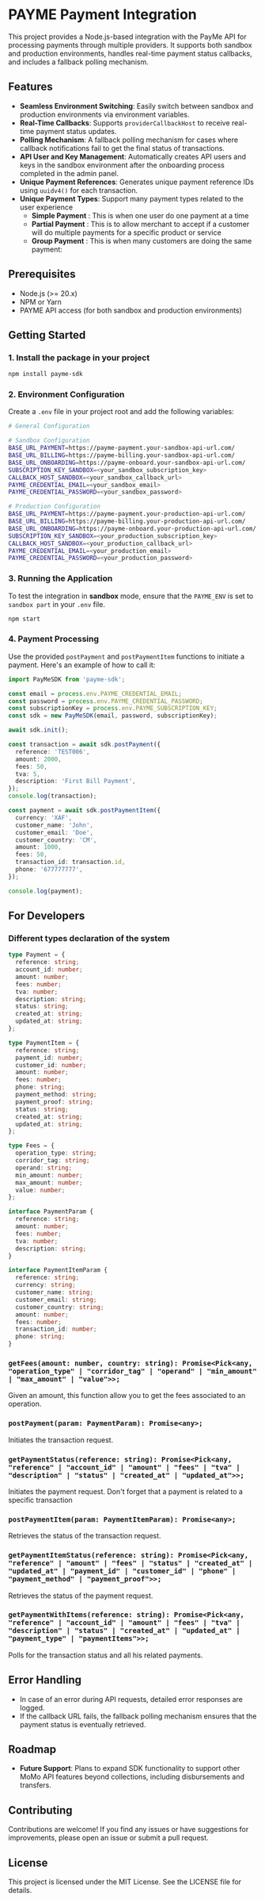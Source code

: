 # PAYME Payment Integration

This project provides a Node.js-based integration with the PayMe API for processing payments through multiple providers. It supports both sandbox and production environments, handles real-time payment status callbacks, and includes a fallback polling mechanism.

## Features

- **Seamless Environment Switching**: Easily switch between sandbox and production environments via environment variables.
- **Real-Time Callbacks**: Supports `providerCallbackHost` to receive real-time payment status updates.
- **Polling Mechanism**: A fallback polling mechanism for cases where callback notifications fail to get the final status of transactions.
- **API User and Key Management**: Automatically creates API users and keys in the sandbox environment after the onboarding process completed in the admin panel.
- **Unique Payment References**: Generates unique payment reference IDs using `uuidv4()` for each transaction.
- **Unique Payment Types**: Support many payment types related to the user experience
  - **Simple Payment** : This is when one user do one payment at a time
  - **Partial Payment** : This is to allow merchant to accept if a customer will do multiple payments for a specific product or service
  - **Group Payment** : This is when many customers are doing the same payment:

## Prerequisites

- Node.js (>= 20.x)
- NPM or Yarn
- PAYME API access (for both sandbox and production environments)

## Getting Started

### 1. Install the package in your project

```bash
npm install payme-sdk
```

### 2. Environment Configuration

Create a `.env` file in your project root and add the following variables:

```bash
# General Configuration

# Sandbox Configuration
BASE_URL_PAYMENT=https://payme-payment.your-sandbox-api-url.com/
BASE_URL_BILLING=https://payme-billing.your-sandbox-api-url.com/
BASE_URL_ONBOARDING=https://payme-onboard.your-sandbox-api-url.com/
SUBSCRIPTION_KEY_SANDBOX=<your_sandbox_subscription_key>
CALLBACK_HOST_SANDBOX=<your_sandbox_callback_url>
PAYME_CREDENTIAL_EMAIL=<your_sandbox_email>
PAYME_CREDENTIAL_PASSWORD=<your_sandbox_password>

# Production Configuration
BASE_URL_PAYMENT=https://payme-payment.your-production-api-url.com/
BASE_URL_BILLING=https://payme-billing.your-production-api-url.com/
BASE_URL_ONBOARDING=https://payme-onboard.your-production-api-url.com/
SUBSCRIPTION_KEY_SANDBOX=<your_production_subscription_key>
CALLBACK_HOST_SANDBOX=<your_production_callback_url>
PAYME_CREDENTIAL_EMAIL=<your_production_email>
PAYME_CREDENTIAL_PASSWORD=<your_production_password>
```

### 3. Running the Application

To test the integration in **sandbox** mode, ensure that the `PAYME_ENV` is set to `sandbox part` in your `.env` file.

```bash
npm start
```

### 4. Payment Processing

Use the provided `postPayment` and `postPaymentItem` functions to initiate a payment. Here's an example of how to call it:

```typescript
import PayMeSDK from 'payme-sdk';

const email = process.env.PAYME_CREDENTIAL_EMAIL;
const password = process.env.PAYME_CREDENTIAL_PASSWORD;
const subscriptionKey = process.env.PAYME_SUBSCRIPTION_KEY;
const sdk = new PayMeSDK(email, password, subscriptionKey);

await sdk.init();

const transaction = await sdk.postPayment({
  reference: 'TEST006',
  amount: 2000,
  fees: 50,
  tva: 5,
  description: 'First Bill Payment',
});
console.log(transaction);

const payment = await sdk.postPaymentItem({
  currency: 'XAF',
  customer_name: 'John',
  customer_email: 'Doe',
  customer_country: 'CM',
  amount: 1000,
  fees: 50,
  transaction_id: transaction.id,
  phone: '677777777',
});

console.log(payment);

```

## For Developers

### Different types declaration of the system

```typescript
type Payment = {
  reference: string;
  account_id: number;
  amount: number;
  fees: number;
  tva: number;
  description: string;
  status: string;
  created_at: string;
  updated_at: string;
};

type PaymentItem = {
  reference: string;
  payment_id: number;
  customer_id: number;
  amount: number;
  fees: number;
  phone: string;
  payment_method: string;
  payment_proof: string;
  status: string;
  created_at: string;
  updated_at: string;
};

type Fees = {
  operation_type: string;
  corridor_tag: string;
  operand: string;
  min_amount: number;
  max_amount: number;
  value: number;
};

interface PaymentParam {
  reference: string;
  amount: number;
  fees: number;
  tva: number;
  description: string;
}

interface PaymentItemParam {
  reference: string;
  currency: string;
  customer_name: string;
  customer_email: string;
  customer_country: string;
  amount: number;
  fees: number;
  transaction_id: number;
  phone: string;
}
```

### `getFees(amount: number, country: string): Promise<Pick<any, "operation_type" | "corridor_tag" | "operand" | "min_amount" | "max_amount" | "value">>;`
Given an amount, this function allow you to get the fees associated to an operation.

### `postPayment(param: PaymentParam): Promise<any>;`
Initiates the transaction request.

### `getPaymentStatus(reference: string): Promise<Pick<any, "reference" | "account_id" | "amount" | "fees" | "tva" | "description" | "status" | "created_at" | "updated_at">>;`
Initiates the payment request. Don't forget that a payment is related to a specific transaction

### `postPaymentItem(param: PaymentItemParam): Promise<any>;`
Retrieves the status of the transaction request.

### `getPaymentItemStatus(reference: string): Promise<Pick<any, "reference" | "amount" | "fees" | "status" | "created_at" | "updated_at" | "payment_id" | "customer_id" | "phone" | "payment_method" | "payment_proof">>;`
Retrieves the status of the payment request.

### `getPaymentWithItems(reference: string): Promise<Pick<any, "reference" | "account_id" | "amount" | "fees" | "tva" | "description" | "status" | "created_at" | "updated_at" | "payment_type" | "paymentItems">>;`
Polls for the transaction status and all his related payments.

## Error Handling

- In case of an error during API requests, detailed error responses are logged.
- If the callback URL fails, the fallback polling mechanism ensures that the payment status is eventually retrieved.

## Roadmap

- **Future Support**: Plans to expand SDK functionality to support other MoMo API features beyond collections, including disbursements and transfers.

## Contributing

Contributions are welcome! If you find any issues or have suggestions for improvements, please open an issue or submit a pull request.

## License

This project is licensed under the MIT License. See the LICENSE file for details.